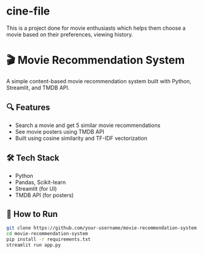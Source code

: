 # cine-file
This is a project done for movie enthusiasts which helps them choose a movie based on their preferences, viewing history.
# 🎬 Movie Recommendation System

A simple content-based movie recommendation system built with Python, Streamlit, and TMDB API.

## 🔍 Features

- Search a movie and get 5 similar movie recommendations
- See movie posters using TMDB API
- Built using cosine similarity and TF-IDF vectorization

## 🛠️ Tech Stack

- Python
- Pandas, Scikit-learn
- Streamlit (for UI)
- TMDB API (for posters)

## 🚀 How to Run

```bash
git clone https://github.com/your-username/movie-recommendation-system.git
cd movie-recommendation-system
pip install -r requirements.txt
streamlit run app.py
